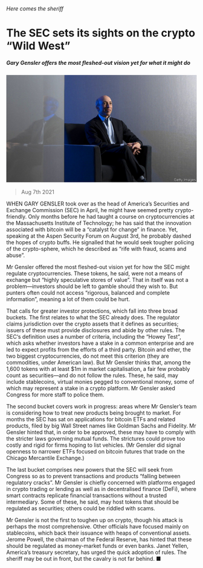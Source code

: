 ###### Here comes the sheriff

# The SEC sets its sights on the crypto “Wild West” 

##### Gary Gensler offers the most fleshed-out vision yet for what it might do 

![image](images/20210807_fnp501.jpg) 

> Aug 7th 2021 

WHEN GARY GENSLER took over as the head of America’s Securities and Exchange Commission (SEC) in April, he might have seemed pretty crypto-friendly. Only months before he had taught a course on cryptocurrencies at the Massachusetts Institute of Technology; he has said that the innovation associated with bitcoin will be a “catalyst for change” in finance. Yet, speaking at the Aspen Security Forum on August 3rd, he probably dashed the hopes of crypto buffs. He signalled that he would seek tougher policing of the crypto-sphere, which he described as “rife with fraud, scams and abuse”.

Mr Gensler offered the most fleshed-out vision yet for how the SEC might regulate cryptocurrencies. These tokens, he said, were not a means of exchange but “highly speculative stores of value”. That in itself was not a problem—investors should be left to gamble should they wish to. But punters often could not access “rigorous, balanced and complete information”, meaning a lot of them could be hurt.


That calls for greater investor protections, which fall into three broad buckets. The first relates to what the SEC already does. The regulator claims jurisdiction over the crypto assets that it defines as securities; issuers of these must provide disclosures and abide by other rules. The SEC‘s definition uses a number of criteria, including the “Howey Test”, which asks whether investors have a stake in a common enterprise and are led to expect profits from the efforts of a third party. Bitcoin and ether, the two biggest cryptocurrencies, do not meet this criterion (they are commodities, under American law). But Mr Gensler thinks that, among the 1,600 tokens with at least $1m in market capitalisation, a fair few probably count as securities—and do not follow the rules. These, he said, may include stablecoins, virtual monies pegged to conventional money, some of which may represent a stake in a crypto platform. Mr Gensler asked Congress for more staff to police them.

The second bucket covers work in progress: areas where Mr Gensler’s team is considering how to treat new products being brought to market. For months the SEC has sat on applications for bitcoin ETFs and related products, filed by big Wall Street names like Goldman Sachs and Fidelity. Mr Gensler hinted that, in order to be approved, these may have to comply with the stricter laws governing mutual funds. The strictures could prove too costly and rigid for firms hoping to list vehicles. (Mr Gensler did signal openness to narrower ETFs focused on bitcoin futures that trade on the Chicago Mercantile Exchange.)

The last bucket comprises new powers that the SEC will seek from Congress so as to prevent transactions and products “falling between regulatory cracks”. Mr Gensler is chiefly concerned with platforms engaged in crypto trading or lending as well as in decentralised finance (DeFi), where smart contracts replicate financial transactions without a trusted intermediary. Some of these, he said, may host tokens that should be regulated as securities; others could be riddled with scams.

Mr Gensler is not the first to toughen up on crypto, though his attack is perhaps the most comprehensive. Other officials have focused mainly on stablecoins, which back their issuance with heaps of conventional assets. Jerome Powell, the chairman of the Federal Reserve, has hinted that these should be regulated as money-market funds or even banks. Janet Yellen, America’s treasury secretary, has urged the quick adoption of rules. The sheriff may be out in front, but the cavalry is not far behind. ■

